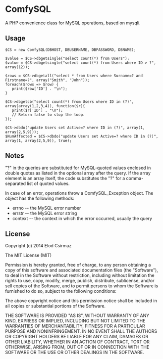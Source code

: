 # ComfySQL

A PHP convenience class for MySQL operations, based on mysqli.

## Usage

```
$CS = new ComfySQL(DBHOST, DBUSERNAME, DBPASSWORD, DBNAME);

$value = $CS->dbgetsingle("select count(*) from Users");
$value = $CS->dbgetsingle("select count(*) from Users where ID > ?", array(12));

$rows = $CS->dbgetall("select * from Users where Surname=? and Firstname=?", array("Smith", "John"));
foreach($rows => $row) {
   print($row['ID'] . "\n");
}

$CS->dbgetcb("select count(*) from Users where ID in (?)", array(array(1,2,3,4)), function($r){
   print($r['ID'] . "\n");
   // Return false to stop the loop.
});

$CS->dbdo("update Users set Active=? where ID in (?)", array(1, array(2,5,9)));
$NumAffected = $CS->dbdo("update Users set Active=? where ID in (?)", array(1, array(2,5,9)), true);
```

## Notes

"?" in the queries are substituted for MySQL-quoted values enclosed in double quotes as listed in
the optional array after the query. If the array element is an array itself, the code substitutes
the "?" for a comma-separated list of quoted values.

In case of an error, operations throw a ComfySQL_Exception object. The object has the following
methods:

* errno -- the MySQL error number
* errstr -- the MySQL error string
* context -- the context in which the error occurred, usually the query

## License

Copyright (c) 2014 Elod Csirmaz

The MIT License (MIT)

Permission is hereby granted, free of charge, to any person obtaining a copy
of this software and associated documentation files (the "Software"), to deal
in the Software without restriction, including without limitation the rights
to use, copy, modify, merge, publish, distribute, sublicense, and/or sell
copies of the Software, and to permit persons to whom the Software is
furnished to do so, subject to the following conditions:

The above copyright notice and this permission notice shall be included in
all copies or substantial portions of the Software.

THE SOFTWARE IS PROVIDED "AS IS", WITHOUT WARRANTY OF ANY KIND, EXPRESS OR
IMPLIED, INCLUDING BUT NOT LIMITED TO THE WARRANTIES OF MERCHANTABILITY,
FITNESS FOR A PARTICULAR PURPOSE AND NONINFRINGEMENT. IN NO EVENT SHALL THE
AUTHORS OR COPYRIGHT HOLDERS BE LIABLE FOR ANY CLAIM, DAMAGES OR OTHER
LIABILITY, WHETHER IN AN ACTION OF CONTRACT, TORT OR OTHERWISE, ARISING FROM,
OUT OF OR IN CONNECTION WITH THE SOFTWARE OR THE USE OR OTHER DEALINGS IN
THE SOFTWARE.
